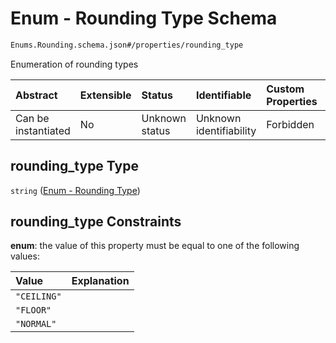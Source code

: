 # Enum - Rounding Type Schema

```txt
Enums.Rounding.schema.json#/properties/rounding_type
```

Enumeration of rounding types

| Abstract            | Extensible | Status         | Identifiable            | Custom Properties | Additional Properties | Access Restrictions | Defined In                                                                                              |
| :------------------ | :--------- | :------------- | :---------------------- | :---------------- | :-------------------- | :------------------ | :------------------------------------------------------------------------------------------------------ |
| Can be instantiated | No         | Unknown status | Unknown identifiability | Forbidden         | Allowed               | none                | [ConversionTrigger.schema.json\*](../schema/types/ConversionTrigger.schema.json "open original schema") |

## rounding_type Type

`string` ([Enum - Rounding Type](conversiontrigger-properties-enum---rounding-type.md))

## rounding_type Constraints

**enum**: the value of this property must be equal to one of the following values:

| Value       | Explanation |
| :---------- | :---------- |
| `"CEILING"` |             |
| `"FLOOR"`   |             |
| `"NORMAL"`  |             |
